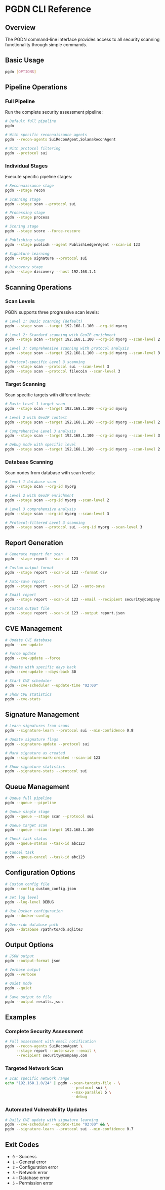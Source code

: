 # PGDN CLI Reference

## Overview

The PGDN command-line interface provides access to all security scanning functionality through simple commands.

## Basic Usage

```bash
pgdn [OPTIONS]
```

## Pipeline Operations

### Full Pipeline

Run the complete security assessment pipeline:

```bash
# Default full pipeline
pgdn

# With specific reconnaissance agents
pgdn --recon-agents SuiReconAgent,SolanaReconAgent

# With protocol filtering
pgdn --protocol sui
```

### Individual Stages

Execute specific pipeline stages:

```bash
# Reconnaissance stage
pgdn --stage recon

# Scanning stage
pgdn --stage scan --protocol sui

# Processing stage
pgdn --stage process

# Scoring stage
pgdn --stage score --force-rescore

# Publishing stage
pgdn --stage publish --agent PublishLedgerAgent --scan-id 123

# Signature learning
pgdn --stage signature --protocol sui

# Discovery stage
pgdn --stage discovery --host 192.168.1.1
```

## Scanning Operations

### Scan Levels

PGDN supports three progressive scan levels:

```bash
# Level 1: Basic scanning (default)
pgdn --stage scan --target 192.168.1.100 --org-id myorg

# Level 2: Standard scanning with GeoIP enrichment
pgdn --stage scan --target 192.168.1.100 --org-id myorg --scan-level 2

# Level 3: Comprehensive scanning with protocol analysis
pgdn --stage scan --target 192.168.1.100 --org-id myorg --scan-level 3

# Protocol-specific Level 3 scanning
pgdn --stage scan --protocol sui --scan-level 3
pgdn --stage scan --protocol filecoin --scan-level 3
```

### Target Scanning

Scan specific targets with different levels:

```bash
# Basic Level 1 target scan
pgdn --stage scan --target 192.168.1.100 --org-id myorg

# Level 2 with GeoIP context
pgdn --stage scan --target 192.168.1.100 --org-id myorg --scan-level 2

# Comprehensive Level 3 analysis
pgdn --stage scan --target 192.168.1.100 --org-id myorg --scan-level 3

# Debug mode with specific level
pgdn --stage scan --target 192.168.1.100 --org-id myorg --scan-level 2 --debug
```

### Database Scanning

Scan nodes from database with scan levels:

```bash
# Level 1 database scan
pgdn --stage scan --org-id myorg

# Level 2 with GeoIP enrichment
pgdn --stage scan --org-id myorg --scan-level 2

# Level 3 comprehensive analysis
pgdn --stage scan --org-id myorg --scan-level 3

# Protocol-filtered Level 3 scanning
pgdn --stage scan --protocol sui --org-id myorg --scan-level 3
```

## Report Generation

```bash
# Generate report for scan
pgdn --stage report --scan-id 123

# Custom output format
pgdn --stage report --scan-id 123 --format csv

# Auto-save report
pgdn --stage report --scan-id 123 --auto-save

# Email report
pgdn --stage report --scan-id 123 --email --recipient security@company.com

# Custom output file
pgdn --stage report --scan-id 123 --output report.json
```

## CVE Management

```bash
# Update CVE database
pgdn --cve-update

# Force update
pgdn --cve-update --force

# Update with specific days back
pgdn --cve-update --days-back 30

# Start CVE scheduler
pgdn --cve-scheduler --update-time "02:00"

# Show CVE statistics
pgdn --cve-stats
```

## Signature Management

```bash
# Learn signatures from scans
pgdn --signature-learn --protocol sui --min-confidence 0.8

# Update signature flags
pgdn --signature-update --protocol sui

# Mark signature as created
pgdn --signature-mark-created --scan-id 123

# Show signature statistics
pgdn --signature-stats --protocol sui
```

## Queue Management

```bash
# Queue full pipeline
pgdn --queue --pipeline

# Queue single stage
pgdn --queue --stage scan --protocol sui

# Queue target scan
pgdn --queue --scan-target 192.168.1.100

# Check task status
pgdn --queue-status --task-id abc123

# Cancel task
pgdn --queue-cancel --task-id abc123
```

## Configuration Options

```bash
# Custom config file
pgdn --config custom_config.json

# Set log level
pgdn --log-level DEBUG

# Use Docker configuration
pgdn --docker-config

# Override database path
pgdn --database /path/to/db.sqlite3
```

## Output Options

```bash
# JSON output
pgdn --output-format json

# Verbose output
pgdn --verbose

# Quiet mode
pgdn --quiet

# Save output to file
pgdn --output results.json
```

## Examples

### Complete Security Assessment

```bash
# Full assessment with email notification
pgdn --recon-agents SuiReconAgent \
     --stage report --auto-save --email \
     --recipient security@company.com
```

### Targeted Network Scan

```bash
# Scan specific network range
echo "192.168.1.0/24" | pgdn --scan-targets-file - \
                              --protocol sui \
                              --max-parallel 5 \
                              --debug
```

### Automated Vulnerability Updates

```bash
# Daily CVE update with signature learning
pgdn --cve-scheduler --update-time "02:00" && \
pgdn --signature-learn --protocol sui --min-confidence 0.7
```

## Exit Codes

- `0` - Success
- `1` - General error
- `2` - Configuration error
- `3` - Network error
- `4` - Database error
- `5` - Permission error